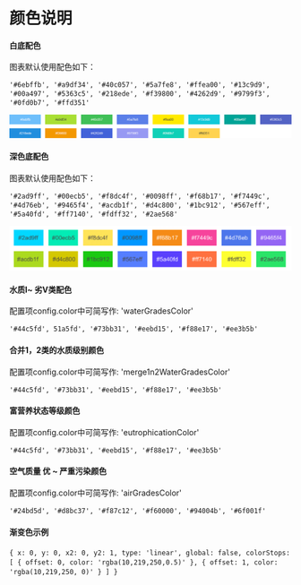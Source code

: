 # 颜色说明

#### 白底配色
图表默认使用配色如下：

	'#6ebffb', '#a9df34', '#40c057', '#5a7fe8', '#ffea00', '#13c9d9', '#00a497', '#5363c5', '#218ede', '#f39800', '#4262d9', '#9799f3', '#0fd0b7', '#ffd351'
    
![颜色](color_light.png)

#### 深色底配色
图表默认使用配色如下：

	'#2ad9ff', '#00ecb5', '#f8dc4f', '#0098ff', '#f68b17', '#f7449c', '#4d76eb', '#9465f4', '#acdb1f', '#d4c800', '#1bc912', '#567eff', '#5a40fd', '#ff7140', '#fdff32', '#2ae568'
    
    
![颜色](color_dark.png)
    
#### 水质Ⅰ~ 劣Ⅴ类配色 
配置项config.color中可简写作: 'waterGradesColor'

    '#44c5fd', 51a5fd', '#73bb31', '#eebd15', '#f88e17', '#ee3b5b'
 
#### 合并1，2类的水质级别颜色 
配置项config.color中可简写作: 'merge1n2WaterGradesColor'

    '#44c5fd', '#73bb31', '#eebd15', '#f88e17', '#ee3b5b'
    
#### 富营养状态等级颜色 
配置项config.color中可简写作: 'eutrophicationColor'

    '#44c5fd', '#73bb31', '#eebd15', '#f88e17', '#ee3b5b'
 
#### 空气质量 优 ~ 严重污染颜色 
配置项config.color中可简写作: 'airGradesColor'

    '#24bd5d', '#d8bc37', '#f87c12', '#f60000', '#94004b', '#6f001f'
 
#### 渐变色示例
`{
	x: 0,
	y: 0,
	x2: 0,
	y2: 1,
	type: 'linear',
	global: false,
	colorStops: [
		{
			offset: 0,
			color: 'rgba(10,219,250,0.5)'
		},
		{
			offset: 1,
			color: 'rgba(10,219,250, 0)'
		}
	]
}`
 
